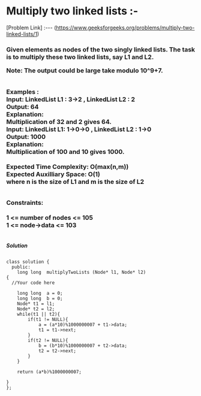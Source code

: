 # Multiply two linked lists :-

[Problem Link] :--- (https://www.geeksforgeeks.org/problems/multiply-two-linked-lists/1)

<h3>
Given elements as nodes of the two singly linked lists. The task is to multiply these two linked lists, say L1 and L2.

Note: The output could be large take modulo 10^9+7.<br><br>

Examples :<br>
Input: LinkedList L1 : 3->2 , LinkedList L2 : 2<br>
Output: 64<br>
Explanation: <br>
Multiplication of 32 and 2 gives 64.<br>
Input: LinkedList L1: 1->0->0 , LinkedList L2 : 1->0<br>
Output: 1000<br>
Explanation: <br>
Multiplication of 100 and 10 gives 1000.<br><br>
Expected Time Complexity: O(max(n,m))<br>
Expected Auxilliary Space: O(1)<br>
where n is the size of L1 and m is the size of L2<br><br>


Constraints:<br><br>
1 <= number of nodes <= 105<br>
1 <= node->data <= 103<br><br>
  
</h3>

***Solution***

```

class solution {
  public:
    long long  multiplyTwoLists (Node* l1, Node* l2)
{
  //Your code here
  
    long long  a = 0;
    long long  b = 0;
    Node* t1 = l1;
    Node* t2 = l2;
    while(t1 || t2){
        if(t1 != NULL){
            a = (a*10)%1000000007 + t1->data;
            t1 = t1->next;
        }
        if(t2 != NULL){
            b = (b*10)%1000000007 + t2->data;
            t2 = t2->next;
        }
    }
    
    return (a*b)%1000000007;

}
};

```
